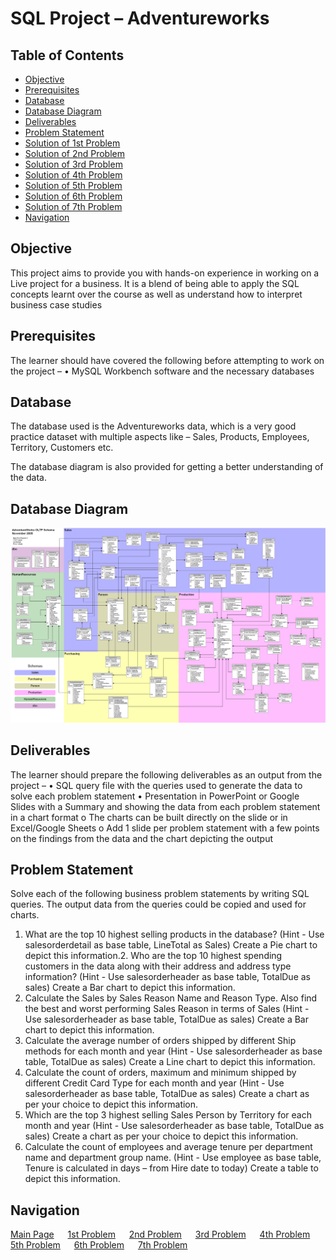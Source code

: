 # SQL Project – Adventureworks


## Table of Contents
- [Objective](#Objective)
- [Prerequisites](#Prerequisites)
- [Database](#Database)
- [Database Diagram](#Database-Diagram)
- [Deliverables](#Deliverables)
- [Problem Statement](#Problem-Statement)
- [Solution of 1st Problem](https://github.com/Plotted-Digit/SQL-Project/tree/main/QUESTION_1)
- [Solution of 2nd Problem](https://github.com/Plotted-Digit/SQL-Project/tree/main/QUESTION_2)
- [Solution of 3rd Problem](https://github.com/Plotted-Digit/SQL-Project/tree/main/QUESTION_3)
- [Solution of 4th Problem](https://github.com/Plotted-Digit/SQL-Project/tree/main/QUESTION_4)
- [Solution of 5th Problem](https://github.com/Plotted-Digit/SQL-Project/tree/main/QUESTION_5)
- [Solution of 6th Problem](https://github.com/Plotted-Digit/SQL-Project/tree/main/QUESTION_6)
- [Solution of 7th Problem](https://github.com/Plotted-Digit/SQL-Project/tree/main/QUESTION_7)
- [Navigation](#Navigation)


## Objective
This project aims to provide you with hands-on experience in working on
a Live project for a business. It is a blend of being able to apply the SQL concepts
learnt over the course as well as understand how to interpret business case studies


## Prerequisites
The learner should have covered the following before attempting to
work on the project –
• MySQL Workbench software and the necessary databases


## Database
The database used is the Adventureworks data, which is a very good
practice dataset with multiple aspects like – Sales, Products, Employees, Territory,
Customers etc.

The database diagram is also provided for getting a better understanding of the data.


## Database Diagram
![The database diagram](Adventureworks-Database-Digram-2.jpg)

## Deliverables
The learner should prepare the following deliverables as an output
from the project –
• SQL query file with the queries used to generate the data to solve each
problem statement
• Presentation in PowerPoint or Google Slides with a Summary and showing
the data from each problem statement in a chart format
o The charts can be built directly on the slide or in Excel/Google Sheets
o Add 1 slide per problem statement with a few points on the findings
from the data and the chart depicting the output


## Problem Statement
Solve each of the following business problem statements by
writing SQL queries. The output data from the queries could be copied and used for
charts.
1. What are the top 10 highest selling products in the database?
(Hint - Use salesorderdetail as base table, LineTotal as Sales)
Create a Pie chart to depict this information.2. Who are the top 10 highest spending customers in the data along with their
address and address type information?
(Hint - Use salesorderheader as base table, TotalDue as sales)
Create a Bar chart to depict this information.
3. Calculate the Sales by Sales Reason Name and Reason Type. Also find the
best and worst performing Sales Reason in terms of Sales
(Hint - Use salesorderheader as base table, TotalDue as sales)
Create a Bar chart to depict this information.
4. Calculate the average number of orders shipped by different Ship methods for
each month and year
(Hint - Use salesorderheader as base table, TotalDue as sales)
Create a Line chart to depict this information.
5. Calculate the count of orders, maximum and minimum shipped by different
Credit Card Type for each month and year
(Hint - Use salesorderheader as base table, TotalDue as sales)
Create a chart as per your choice to depict this information.
6. Which are the top 3 highest selling Sales Person by Territory for each month
and year
(Hint - Use salesorderheader as base table, TotalDue as sales)
Create a chart as per your choice to depict this information.
7. Calculate the count of employees and average tenure per department name
and department group name.
(Hint - Use employee as base table, Tenure is calculated in days – from Hire
date to today)
Create a table to depict this information.


## Navigation

[Main Page](https://github.com/Plotted-Digit/SQL-Project/) &emsp; [1st Problem](https://github.com/Plotted-Digit/SQL-Project/tree/main/QUESTION_1) &emsp; [2nd Problem](https://github.com/Plotted-Digit/SQL-Project/tree/main/QUESTION_2) &emsp; [3rd Problem](https://github.com/Plotted-Digit/SQL-Project/tree/main/QUESTION_3) &emsp; [4th Problem](https://github.com/Plotted-Digit/SQL-Project/tree/main/QUESTION_4) &emsp; [5th Problem](https://github.com/Plotted-Digit/SQL-Project/tree/main/QUESTION_5) &emsp; [6th Problem](https://github.com/Plotted-Digit/SQL-Project/tree/main/QUESTION_6) &emsp; [7th Problem](https://github.com/Plotted-Digit/SQL-Project/tree/main/QUESTION_7)
